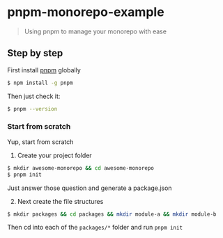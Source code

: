 # pnpm-monorepo-example

> Using pnpm to manage your monorepo with ease

## Step by step 

First install [pnpm](https://pnpm.io) globally 

```sh 
$ npm install -g pnpm 
```

Then just check it:

```sh 
$ pnpm --version
```

### Start from scratch 

Yup, start from scratch 

1. Create your project folder 

```sh 
$ mkdir awesome-monorepo && cd awesome-monorepo 
$ pnpm init
```

Just answer those question and generate a package.json

2. Next create the file structures

```sh 
$ mkdir packages && cd packages && mkdir module-a && mkdir module-b
```

Then cd into each of the `packages/*` folder and run `pnpm init` 





